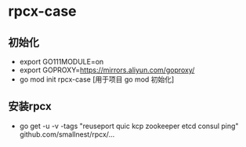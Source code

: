 # rpcx-case

## 初始化
- export GO111MODULE=on
- export GOPROXY=https://mirrors.aliyun.com/goproxy/
- go mod init rpcx-case [用于项目 go mod 初始化]

## 安装rpcx 
-  go get -u -v -tags "reuseport quic kcp zookeeper etcd consul ping" github.com/smallnest/rpcx/...

